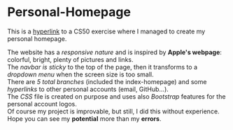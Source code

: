# Personal-Homepage
This is a [hyperlink](https://github.com/stefanogrillo/CS50-s-Introduction-to-Computer-Science-2021-2022/tree/main/pset8/homepage) to a CS50 exercise where I managed to create my personal homepage.

The website has a <i>responsive nature</i> and is inspired by <b>Apple's webpage</b>: colorful, bright, plenty of pictures and links.<br>
The <i>navbar is sticky</i> to the top of the page, then it transforms to a <i>dropdown menu</i> when the screen size is too small.<br>
There are <i>5 total branches</i> (included the index-homepage) and some <i>hyperlinks</i> to other personal accounts (email, GitHub...).<br>
The <i>CSS</i> file is created on purpose and uses also <i>Bootstrap</i> features for the personal account logos.<br>
Of course my project is improvable, but still, I did this without experience. Hope you can see my <b>potential</b> more than my <b>errors</b>. 

